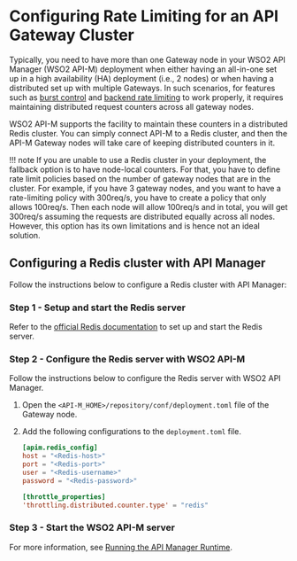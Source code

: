 # Configuring Rate Limiting for an API Gateway Cluster

Typically, you need to have more than one Gateway node in your WSO2 API Manager (WSO2 API-M) deployment when either having an all-in-one set up in a high availability (HA) deployment (i.e., 2 nodes) or when having a distributed set up with multiple Gateways. In such scenarios, for features such as [burst control]({{base_path}}/design/rate-limiting/setting-throttling-limits/#burst-control) and [backend rate limiting]({{base_path}}/design/rate-limiting/setting-maximum-backend-throughput-limits) to work properly, it requires maintaining distributed request counters across all gateway nodes.

WSO2 API-M supports the facility to maintain these counters in a distributed Redis cluster. You can simply connect API-M to a Redis cluster, and then the API-M Gateway nodes will take care of keeping distributed counters in it.

!!! note
    If you are unable to use a Redis cluster in your deployment, the fallback option is to have node-local counters. For that, you have to define rate limit policies based on the number of gateway nodes that are in the cluster. For example, if you have 3 gateway nodes, and you want to have a rate-limiting policy with 300req/s, you have to create a policy that only allows 100req/s. Then each node will allow 100req/s and in total, you will get 300req/s assuming the requests are distributed equally across all nodes. However, this option has its own limitations and is hence not an ideal solution.

## Configuring a Redis cluster with API Manager

Follow the instructions below to configure a Redis cluster with API Manager:

### Step 1 - Setup and start the Redis server

Refer to the [official Redis documentation](https://redis.com/) to set up and start the Redis server.

### Step 2 - Configure the Redis server with WSO2 API-M

Follow the instructions below to configure the Redis server with WSO2 API Manager.

1.  Open the `<API-M_HOME>/repository/conf/deployment.toml` file of the Gateway node.

2.  Add the following configurations to the `deployment.toml` file.

    ``` toml
    [apim.redis_config]
    host = "<Redis-host>"
    port = "<Redis-port>"
    user = "<Redis-username>"
    password = "<Redis-password>"

    [throttle_properties]
    'throttling.distributed.counter.type' = "redis"
    ```

### Step 3 - Start the WSO2 API-M server

For more information, see [Running the API Manager Runtime]({{base_path}}/install-and-setup/install/installing-the-product/running-the-api-m/).
